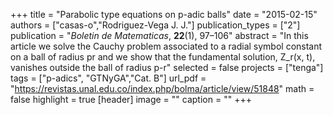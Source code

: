 +++
title = "Parabolic type equations on p-adic balls"
date = "2015-02-15"
authors = ["casas-o","Rodriguez-Vega J. J."]
publication_types = ["2"]
publication = "*Boletin de Matematicas*, **22**(1), 97–106"
abstract = "In this article we solve the Cauchy problem associated to a radial symbol constant on a ball of radius pr and we show that the fundamental solution, Z_r(x, t), vanishes outside the ball of radius p-r"
selected = false
projects = ["tenga"]
tags = ["p-adics", "GTNyGA","Cat. B"]
url_pdf = "https://revistas.unal.edu.co/index.php/bolma/article/view/51848"
math = false
highlight = true
[header]
image = ""
caption = ""
+++


